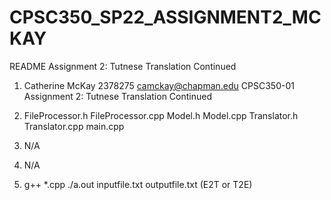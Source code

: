 # CPSC350_SP22_ASSIGNMENT2_MCKAY
README Assignment 2: Tutnese Translation Continued

1) Catherine McKay
  2378275
  camckay@chapman.edu
  CPSC350-01
  Assignment 2: Tutnese Translation Continued

2) FileProcessor.h FileProcessor.cpp
   Model.h Model.cpp
   Translator.h
   Translator.cpp
   main.cpp

3) N/A

4) N/A

5) g++ *.cpp
   ./a.out inputfile.txt outputfile.txt (E2T or T2E)
